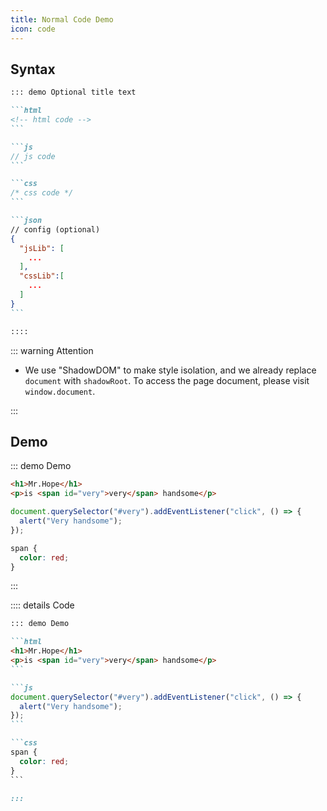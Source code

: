 ```yaml
---
title: Normal Code Demo
icon: code
---
```


## Syntax

````md
::: demo Optional title text

```html
<!-- html code -->
```

```js
// js code
```

```css
/* css code */
```

```json
// config (optional)
{
  "jsLib": [
    ...
  ],
  "cssLib":[
    ...
  ]
}
```

::::
````

::: warning Attention

- We use "ShadowDOM" to make style isolation, and we already replace `document` with `shadowRoot`. To access the page document, please visit `window.document`.

:::

## Demo

::: demo Demo

```html
<h1>Mr.Hope</h1>
<p>is <span id="very">very</span> handsome</p>
```

```js
document.querySelector("#very").addEventListener("click", () => {
  alert("Very handsome");
});
```

```css
span {
  color: red;
}
```

:::

:::: details Code

````md
::: demo Demo

```html
<h1>Mr.Hope</h1>
<p>is <span id="very">very</span> handsome</p>
```

```js
document.querySelector("#very").addEventListener("click", () => {
  alert("Very handsome");
});
```

```css
span {
  color: red;
}
```

:::
````
